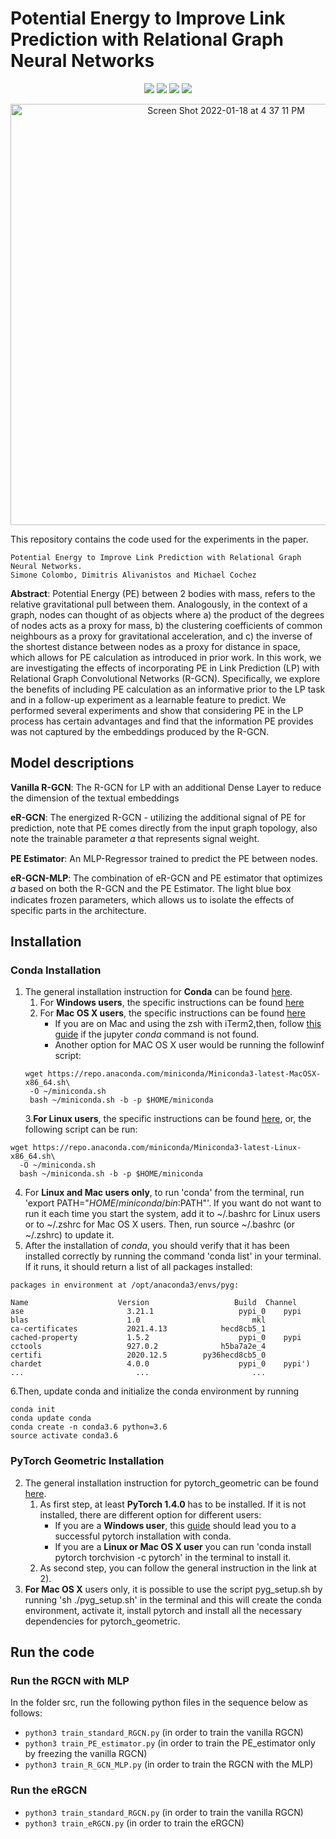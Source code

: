 # Potential Energy to Improve Link Prediction with Relational Graph Neural Networks
<p align="center">
<a href="https://github.com/pytorch/pytorch"><img src="https://img.shields.io/badge/pyTorch-11.1-blue.svg"></a>
<a href="https://github.com/pyg-team/pytorch_geometric"><img src="https://img.shields.io/badge/pyorchGometric-1.7.2-orange.svg"></a>
<a href=" https://github.com/simoneVU/EnhancedRGCN/blob/main/LICENSE"><img src="https://img.shields.io/badge/License-MIT-blue.svg"></a>
<a href=""><img src="http://img.shields.io/badge/Paper-PDF-red.svg"></a>
</p>
<p align="center">
<img width="674" alt="Screen Shot 2022-01-18 at 4 37 11 PM" src="https://user-images.githubusercontent.com/60779914/149968740-e19b7016-a42a-4dfa-91f8-24f26dd74062.png">
</p>

This repository contains the code used for the experiments in the paper.

```
Potential Energy to Improve Link Prediction with Relational Graph Neural Networks.
Simone Colombo, Dimitris Alivanistos and Michael Cochez
```

**Abstract**: Potential Energy (PE) between 2 bodies with mass, refers to the relative gravitational pull between them. Analogously, in the context of a graph, nodes can thought of as objects where a) the product of the degrees of nodes acts as a proxy for mass, b) the clustering coefficients of common neighbours as a proxy for gravitational acceleration, and c) the inverse of the shortest distance between nodes as a proxy for distance in space, which allows for PE calculation as introduced in prior work. In this work, we are investigating the effects of incorporating PE in Link Prediction (LP) with Relational Graph Convolutional Networks (R-GCN). Specifically, we explore the benefits of including PE calculation as an informative prior to the LP task and in a follow-up experiment as a learnable feature to predict. We performed several experiments and show that considering PE in the LP process has certain advantages and find that the information PE provides was not captured by the embeddings produced by the R-GCN.

## Model descriptions
**Vanilla R-GCN**: The R-GCN for LP with an additional Dense Layer to reduce the dimension of the textual embeddings

**eR-GCN**: The energized R-GCN - utilizing the additional signal of PE for prediction, note that PE comes directly from the input graph topology, also note the trainable parameter 𝛼 that represents signal weight. 

**PE Estimator**: An MLP-Regressor trained to predict the PE between nodes. 

**eR-GCN-MLP**: The combination of eR-GCN and PE estimator that optimizes 𝛼 based on both the R-GCN and the PE Estimator. The light blue box indicates frozen parameters, which allows us to isolate the effects of specific parts in the architecture.


## Installation
### Conda Installation
1) The general installation instruction for **Conda** can be found [here](https://docs.conda.io/projects/continuumio-conda/en/latest/user-guide/install/index.html).
    1. For **Windows users**, the specific instructions can be found [here](https://docs.conda.io/projects/continuumio-conda/en/latest/user-guide/install/windows.html)
    2. For **Mac OS X users**, the specific instructions can be found [here](https://docs.conda.io/projects/continuumio-conda/en/latest/user-guide/install/windows.html)
        * If you are on Mac and using the zsh with iTerm2,then, follow [this guide](https://medium.com/@sumitmenon/how-to-get-anaconda-to-work-with-oh-my-zsh-on-mac-os-x-7c1c7247d896) if the jupyter _conda_ command is not found.
        * Another option for MAC OS X user would be running the followinf script:
   ~~~~
   wget https://repo.anaconda.com/miniconda/Miniconda3-latest-MacOSX-x86_64.sh\
    -O ~/miniconda.sh
    bash ~/miniconda.sh -b -p $HOME/miniconda
   ~~~~
    3.**For Linux users**, the specific instructions can be found [here](https://docs.conda.io/projects/continuumio-conda/en/latest/user-guide/install/linux.html), or, the following script can be run:
  ~~~~
  wget https://repo.anaconda.com/miniconda/Miniconda3-latest-Linux-x86_64.sh\
    -O ~/miniconda.sh
    bash ~/miniconda.sh -b -p $HOME/miniconda
   ~~~~
  4. For **Linux and Mac users only**, to run 'conda' from the terminal, run 'export PATH="$HOME/miniconda/bin:$PATH"'. If you want do not want to run it each time you start the system, add it to ~/.bashrc for Linux users or to ~/.zshrc for Mac OS X users. Then, run source ~/.bashrc (or ~/.zshrc) to update it.
  5. After the installation of _conda_, you should verify that it has been installed correctly by running the command 'conda list' in your terminal. If it runs, it should return a list of all packages installed:
 ~~~~
packages in environment at /opt/anaconda3/envs/pyg:

Name                    Version                   Build  Channel
ase                       3.21.1                   pypi_0    pypi
blas                      1.0                         mkl  
ca-certificates           2021.4.13            hecd8cb5_1  
cached-property           1.5.2                    pypi_0    pypi
cctools                   927.0.2              h5ba7a2e_4  
certifi                   2020.12.5        py36hecd8cb5_0  
chardet                   4.0.0                    pypi_0    pypi')
...                         ...                       ...
~~~~
6.Then, update conda and initialize the conda environment by running 
~~~~
conda init
conda update conda
conda create -n conda3.6 python=3.6
source activate conda3.6
~~~~
### PyTorch Geometric Installation
2) The general installation instruction for pytorch_geometric can be found [here](https://pytorch-geometric.readthedocs.io/en/latest/notes/installation.html#).
    1. As first step, at least **PyTorch 1.4.0** has to be installed. If it is not installed, there are different option for different users:
        * If you are a **Windows user**, this [guide](https://medium.com/@bryant.kou/how-to-install-pytorch-on-windows-step-by-step-cc4d004adb2a) should lead you to a successful pytorch installation with conda.
        * If you are a **Linux or Mac OS X user** you can run 'conda install pytorch torchvision -c pytorch' in the terminal to install it.
    2. As second step, you can follow the general instruction in the link at 2). 
3) **For Mac OS X** users only, it is possible to use the script pyg_setup.sh by running 'sh ./pyg_setup.sh' in the terminal and this will create the conda environment, activate it, install pytorch and install all the necessary dependencies for pytorch_geometric.

## Run the code
### Run the RGCN with MLP
In the folder src, run the following python files in the sequence below as follows:
- `python3 train_standard_RGCN.py` (in order to train the vanilla RGCN)
- `python3 train_PE_estimator.py` (in order to train the PE_estimator only by freezing the vanilla RGCN)
- `python3 train_R_GCN_MLP.py` (in order to train the RGCN with the MLP)
### Run the eRGCN 
- `python3 train_standard_RGCN.py` (in order to train the vanilla RGCN)
- `python3 train_eRGCN.py` (in order to train the eRGCN)
